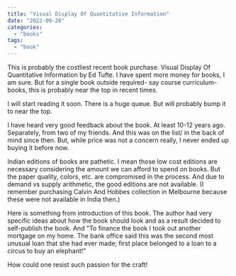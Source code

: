 ```yaml
---
title: "Visual Display Of Quantitative Information"
date: "2022-09-26"
categories: 
  - "books"
tags: 
  - "book"
---
```


This is probably the costliest recent book purchase. Visual Display Of Quantitative Information by Ed Tufte. I have spent more money for books, I am sure. But for a single book outside required- say course curriculum- books, this is probably near the top in recent times.

I will start reading it soon. There is a huge queue. But will probably bump it to near the top.

I have heard very good feedback about the book. At least 10-12 years ago. Separately, from two of my friends. And this was on the list/ in the back of mind since then. But, while price was not a concern really, I never ended up buying it before now.

Indian editions of books are pathetic. I mean those low cost editions are necessary considering the amount we can afford to spend on books. But the paper quality, colors, etc. are compromised in the process. And due to demand vs supply arithmetic, the good editions are not available. (I remember purchasing Calvin And Hobbes collection in Melbourne because these were not available in India then.)

Here is something from introduction of this book. The author had very specific ideas about how the book should look and as a result decided to self-publish the book. And "To finance the book I took out another mortgage on my home. The bank office said this was the second most unusual loan that she had ever made; first place belonged to a loan to a circus to buy an elephant!"

How could one resist such passion for the craft!
